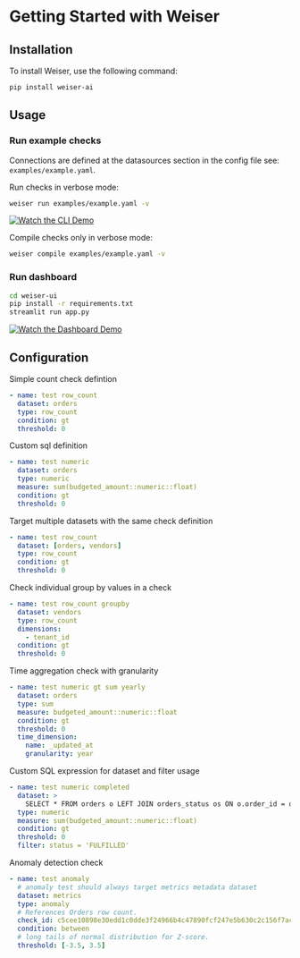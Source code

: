 # Getting Started with Weiser

## Installation

To install Weiser, use the following command:

```sh
pip install weiser-ai
```

## Usage

### Run example checks

Connections are defined at the datasources section in the config file see: `examples/example.yaml`.

Run checks in verbose mode:

```sh
weiser run examples/example.yaml -v
```

[![Watch the CLI Demo](https://cdn.loom.com/sessions/thumbnails/ce75ad760c324733a36c637a9f8fe826-401f2819c5918c19-full-play.gif)](https://www.loom.com/share/ce75ad760c324733a36c637a9f8fe826)

Compile checks only in verbose mode:

```sh
weiser compile examples/example.yaml -v
```

### Run dashboard

```sh
cd weiser-ui
pip install -r requirements.txt
streamlit run app.py
```

[![Watch the Dashboard Demo](https://cdn.loom.com/sessions/thumbnails/3154b4ce21ea4aaa917066991eaf1fb6-aca9c23da977e100-full-play.gif)](https://www.loom.com/share/3154b4ce21ea4aaa917066991eaf1fb6)

## Configuration

Simple count check defintion

```yaml
- name: test row_count
  dataset: orders
  type: row_count
  condition: gt
  threshold: 0
```

Custom sql definition

```yaml
- name: test numeric
  dataset: orders
  type: numeric
  measure: sum(budgeted_amount::numeric::float)
  condition: gt
  threshold: 0
```

Target multiple datasets with the same check definition

```yaml
- name: test row_count
  dataset: [orders, vendors]
  type: row_count
  condition: gt
  threshold: 0
```

Check individual group by values in a check

```yaml
- name: test row_count groupby
  dataset: vendors
  type: row_count
  dimensions:
    - tenant_id
  condition: gt
  threshold: 0
```

Time aggregation check with granularity

```yaml
- name: test numeric gt sum yearly
  dataset: orders
  type: sum
  measure: budgeted_amount::numeric::float
  condition: gt
  threshold: 0
  time_dimension:
    name: _updated_at
    granularity: year
```

Custom SQL expression for dataset and filter usage

```yaml
- name: test numeric completed
  dataset: >
    SELECT * FROM orders o LEFT JOIN orders_status os ON o.order_id = os.order_id
  type: numeric
  measure: sum(budgeted_amount::numeric::float)
  condition: gt
  threshold: 0
  filter: status = 'FULFILLED'
```

Anomaly detection check

```yaml
- name: test anomaly
  # anomaly test should always target metrics metadata dataset
  dataset: metrics
  type: anomaly
  # References Orders row count.
  check_id: c5cee10898e30edd1c0dde3f24966b4c47890fcf247e5b630c2c156f7ac7ba22
  condition: between
  # long tails of normal distribution for Z-score.
  threshold: [-3.5, 3.5]
```

